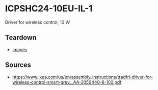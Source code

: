 # ICPSHC24-10EU-IL-1
Driver for wireless control, 10 W

## Teardown

* [Images](images)

## Sources

* https://www.ikea.com/us/en/assembly_instructions/tradfri-driver-for-wireless-control-smart-grey__AA-2056440-8-100.pdf
